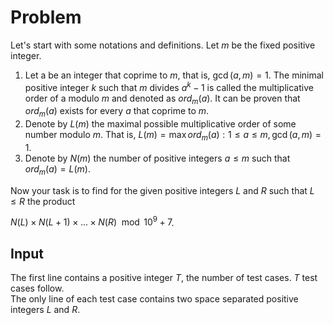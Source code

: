 # Problem

Let's start with some notations and definitions. Let $m$ be the fixed positive integer.

1. Let a be an integer that coprime to $m$, that is, $\gcd(a, m) = 1$. The minimal positive integer $k$ such that $m$ divides $a^k − 1$ is called the multiplicative order of a modulo $m$ and denoted as $ord_m(a)$. It can be proven that $ord_m(a)$ exists for every $a$ that coprime to $m$.
2. Denote by $L(m)$ the maximal possible multiplicative order of some number modulo $m$. That is, $L(m) = \max{ord_m(a) : 1 ≤ a ≤ m, \gcd(a, m)=1}$.
3. Denote by $N(m)$ the number of positive integers $a ≤ m$ such that $ord_m(a) = L(m)$.

Now your task is to find for the given positive integers $L$ and $R$ such that $L ≤ R$ the product

$N(L) \times N(L+1) \times ... \times N(R) \mod 10^9 + 7$.

## Input

The first line contains a positive integer $T$, the number of test cases. $T$ test cases follow.  
The only line of each test case contains two space separated positive integers $L$ and $R$.
